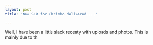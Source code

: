 ```yaml
---
layout: post
title: 'New SLR for Chrimbo delivered....'

---
```


Well, I have been a little slack recenty with uploads and photos. This is mainly due to th
